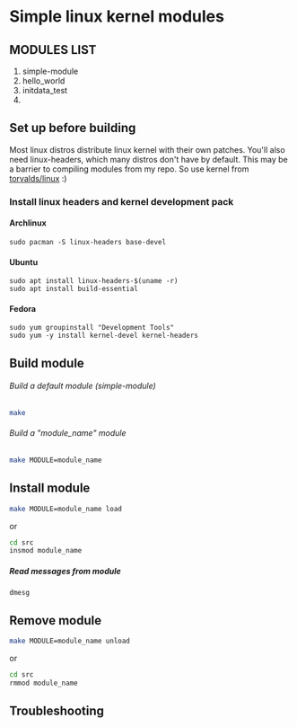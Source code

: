 # Simple linux kernel modules
## MODULES LIST
1. simple-module
2. hello_world
3. initdata_test
4.

## Set up before building
Most linux distros distribute linux kernel with their own patches. You'll also need linux-headers, which many distros don't have by default. This may be a barrier to compiling modules from my repo. 
So use kernel from [torvalds/linux](https://github.com/torvalds/linux) :)
### Install linux headers and kernel development pack
#### Archlinux
```
sudo pacman -S linux-headers base-devel
```
#### Ubuntu
```
sudo apt install linux-headers-$(uname -r)
sudo apt install build-essential
```
#### Fedora
```
sudo yum groupinstall "Development Tools"
sudo yum -y install kernel-devel kernel-headers
```
## Build module
###### Build a default module (simple-module)
```sh
make
```
###### Build a "module_name" module
```sh
make MODULE=module_name
```

## Install module
```sh
make MODULE=module_name load
```
or
```sh
cd src
insmod module_name
```

##### Read messages from module
```
dmesg
```

## Remove module
```sh
make MODULE=module_name unload
```
or
```sh
cd src
rmmod module_name
```

## Troubleshooting
